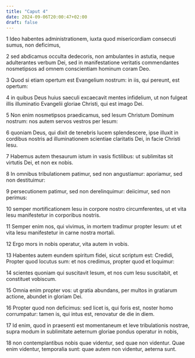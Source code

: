 ```yaml
---
title: "Caput 4"
date: 2024-09-06T20:00:47+02:00
draft: false
---
```



1 Ideo habentes administrationem, iuxta quod misericordiam consecuti sumus, non deficimus,

2 sed abdicamus occulta dedecoris, non ambulantes in astutia, neque adulterantes verbum Dei, sed in manifestatione veritatis commendantes nosmetipsos ad omnem conscientiam hominum coram Deo.

3 Quod si etiam opertum est Evangelium nostrum: in iis, qui pereunt, est opertum:

4 in quibus Deus huius saeculi excaecavit mentes infidelium, ut non fulgeat illis illuminatio Evangelii gloriae Christi, qui est imago Dei.

5 Non enim nosmetipsos praedicamus, sed Iesum Christum Dominum nostrum: nos autem servos vestros per Iesum:

6 quoniam Deus, qui dixit de tenebris lucem splendescere, ipse illuxit in cordibus nostris ad illuminationem scientiae claritatis Dei, in facie Christi Iesu.

7 Habemus autem thesaurum istum in vasis fictilibus: ut sublimitas sit virtutis Dei, et non ex nobis.

8 In omnibus tribulationem patimur, sed non angustiamur: aporiamur, sed non destituimur:

9 persecutionem patimur, sed non derelinquimur: deiicimur, sed non perimus:

10 semper mortificationem Iesu in corpore nostro circumferentes, ut et vita Iesu manifestetur in corporibus nostris.

11 Semper enim nos, qui vivimus, in mortem tradimur propter Iesum: ut et vita Iesu manifestetur in carne nostra mortali.

12 Ergo mors in nobis operatur, vita autem in vobis.

13 Habentes autem eundem spiritum fidei, sicut scriptum est: Credidi, Propter quod locutus sum: et nos credimus, propter quod et loquimur:

14 scientes quoniam qui suscitavit Iesum, et nos cum Iesu suscitabit, et constituet vobiscum.

15 Omnia enim propter vos: ut gratia abundans, per multos in gratiarum actione, abundet in gloriam Dei.

16 Propter quod non deficimus: sed licet is, qui foris est, noster homo corrumpatur: tamen is, qui intus est, renovatur de die in diem.

17 Id enim, quod in praesenti est momentaneum et leve tribulationis nostrae, supra modum in sublimitate aeternum gloriae pondus operatur in nobis,

18 non contemplantibus nobis quae videntur, sed quae non videntur. Quae enim videntur, temporalia sunt: quae autem non videntur, aeterna sunt.

